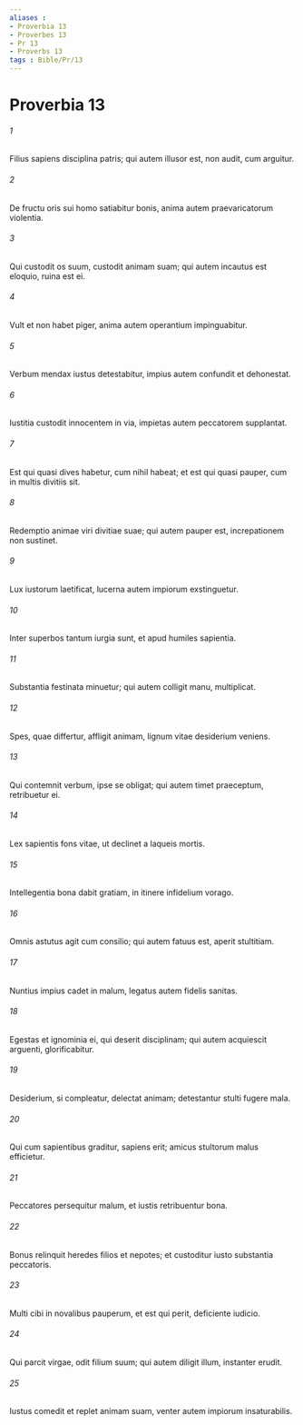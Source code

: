 ```yaml
---
aliases : 
- Proverbia 13
- Proverbes 13
- Pr 13
- Proverbs 13
tags : Bible/Pr/13
---
```


# Proverbia 13

###### 1
Filius sapiens disciplina patris; qui autem illusor est, non audit, cum arguitur.
###### 2
De fructu oris sui homo satiabitur bonis, anima autem praevaricatorum violentia.
###### 3
Qui custodit os suum, custodit animam suam; qui autem incautus est eloquio, ruina est ei.
###### 4
Vult et non habet piger, anima autem operantium impinguabitur.
###### 5
Verbum mendax iustus detestabitur, impius autem confundit et dehonestat.
###### 6
Iustitia custodit innocentem in via, impietas autem peccatorem supplantat.
###### 7
Est qui quasi dives habetur, cum nihil habeat; et est qui quasi pauper, cum in multis divitiis sit.
###### 8
Redemptio animae viri divitiae suae; qui autem pauper est, increpationem non sustinet.
###### 9
Lux iustorum laetificat, lucerna autem impiorum exstinguetur.
###### 10
Inter superbos tantum iurgia sunt, et apud humiles sapientia.
###### 11
Substantia festinata minuetur; qui autem colligit manu, multiplicat.
###### 12
Spes, quae differtur, affligit animam, lignum vitae desiderium veniens.
###### 13
Qui contemnit verbum, ipse se obligat; qui autem timet praeceptum, retribuetur ei.
###### 14
Lex sapientis fons vitae, ut declinet a laqueis mortis.
###### 15
Intellegentia bona dabit gratiam, in itinere infidelium vorago.
###### 16
Omnis astutus agit cum consilio; qui autem fatuus est, aperit stultitiam.
###### 17
Nuntius impius cadet in malum, legatus autem fidelis sanitas.
###### 18
Egestas et ignominia ei, qui deserit disciplinam; qui autem acquiescit arguenti, glorificabitur.
###### 19
Desiderium, si compleatur, delectat animam; detestantur stulti fugere mala.
###### 20
Qui cum sapientibus graditur, sapiens erit; amicus stultorum malus efficietur.
###### 21
Peccatores persequitur malum, et iustis retribuentur bona.
###### 22
Bonus relinquit heredes filios et nepotes; et custoditur iusto substantia peccatoris.
###### 23
Multi cibi in novalibus pauperum, et est qui perit, deficiente iudicio.
###### 24
Qui parcit virgae, odit filium suum; qui autem diligit illum, instanter erudit.
###### 25
Iustus comedit et replet animam suam, venter autem impiorum insaturabilis.
